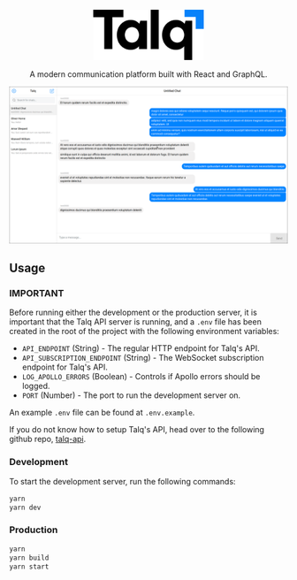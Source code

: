 <p align="center"><img width="200" src="static/talq-icon.svg"></h2>
<p align="center">A modern communication platform built with React and GraphQL.</p>

![talq screenshot](.github/screenshot.png)

## Usage

### **IMPORTANT**

Before running either the development or the production server, it is important
that the Talq API server is running, and a `.env` file has been created in the root
of the project with the following environment variables:

* `API_ENDPOINT` (String) - The regular HTTP endpoint for Talq's API.
* `API_SUBSCRIPTION_ENDPOINT` (String) - The WebSocket subscription endpoint for Talq's API.
* `LOG_APOLLO_ERRORS` (Boolean) - Controls if Apollo errors should be logged.
* `PORT` (Number) - The port to run the development server on.

An example `.env` file can be found at `.env.example`.

If you do not know how to setup Talq's API, head over to the following github
repo, [talq-api](https://github.com/joealden/talq-api).

### Development

To start the development server, run the following commands:

```
yarn
yarn dev
```

### Production

```
yarn
yarn build
yarn start
```
